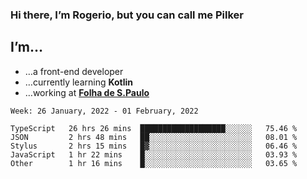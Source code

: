 ### Hi there, I’m Rogerio, but you can call me Pilker

## I’m…
- …a front-end developer
- …currently learning **Kotlin**
- …working at [**Folha de S.Paulo**](https://www.folha.com.br/)

<!--START_SECTION:waka-->
```text
Week: 26 January, 2022 - 01 February, 2022

TypeScript   26 hrs 26 mins  ███████████████████░░░░░░   75.46 % 
JSON         2 hrs 48 mins   ██░░░░░░░░░░░░░░░░░░░░░░░   08.01 % 
Stylus       2 hrs 15 mins   █▓░░░░░░░░░░░░░░░░░░░░░░░   06.46 % 
JavaScript   1 hr 22 mins    █░░░░░░░░░░░░░░░░░░░░░░░░   03.93 % 
Other        1 hr 16 mins    █░░░░░░░░░░░░░░░░░░░░░░░░   03.65 % 
```
<!--END_SECTION:waka-->
